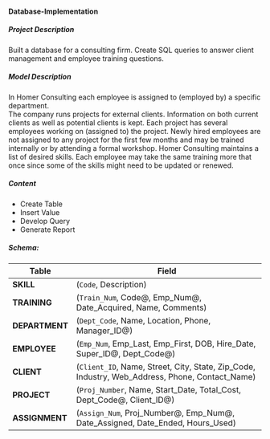 #### Database-Implementation

##### Project Description  
Built a database for a consulting firm. Create SQL queries to answer client management and employee training questions. 

##### Model Description      
In Homer Consulting each employee is assigned to (employed by) a specific department.   
The company runs projects for external clients. Information on both current clients as well as potential clients is kept.
Each project has several employees working on (assigned to) the project. Newly hired employees are not assigned to any project for the first few months and may be trained internally or by attending a formal workshop.
Homer Consulting maintains a list of desired skills. Each employee may take the same training more that once since some of the skills might need to be updated or renewed.  
  
##### Content 
* Create Table  
* Insert Value  
* Develop Query  
* Generate Report   

##### Schema: 
| Table    | Field   |
| ---------| ------| 
| **SKILL** | (`Code`, Description) |
| **TRAINING** | (`Train_Num`, Code@, Emp_Num@, Date_Acquired, Name, Comments) |
| **DEPARTMENT** | (`Dept_Code`, Name, Location, Phone, Manager_ID@) |
| **EMPLOYEE** | (`Emp_Num`, Emp_Last, Emp_First, DOB, Hire_Date, Super_ID@, Dept_Code@) |
| **CLIENT** | (`Client_ID`, Name, Street, City, State, Zip_Code, Industry, Web_Address, Phone, Contact_Name) |
| **PROJECT** | (`Proj_Number`, Name, Start_Date, Total_Cost, Dept_Code@, Client_ID@) |
| **ASSIGNMENT** | (`Assign_Num`, Proj_Number@, Emp_Num@, Date_Assigned, Date_Ended, Hours_Used) | 
